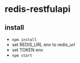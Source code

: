 # redis-restfulapi
## install
- `npm install`
- set REDIS_URL env to redis_url
- set TOKEN env 
- `npm start`
